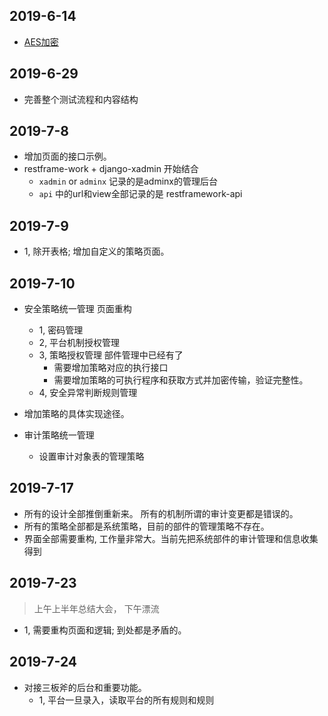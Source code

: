 
## 2019-6-14
- [AES加密](../agent/crypto/readme.md)


## 2019-6-29
- 完善整个测试流程和内容结构

## 2019-7-8
-  增加页面的接口示例。
- restframe-work + django-xadmin 开始结合
  - `xadmin` or `adminx` 记录的是adminx的管理后台
  - `api` 中的url和view全部记录的是 restframework-api

## 2019-7-9
- 1, 除开表格; 增加自定义的策略页面。

## 2019-7-10
- 安全策略统一管理 页面重构
  - 1, 密码管理
  - 2, 平台机制授权管理
  - 3, 策略授权管理 部件管理中已经有了 
    - 需要增加策略对应的执行接口
    - 需要增加策略的可执行程序和获取方式并加密传输，验证完整性。
  - 4, 安全异常判断规则管理
- 增加策略的具体实现途径。

- 审计策略统一管理
  - 设置审计对象表的管理策略

## 2019-7-17
- 所有的设计全部推倒重新来。 所有的机制所谓的审计变更都是错误的。
- 所有的策略全部都是系统策略，目前的部件的管理策略不存在。
- 界面全部需要重构, 工作量非常大。当前先把系统部件的审计管理和信息收集得到

## 2019-7-23
> 上午上半年总结大会， 下午漂流
- 1, 需要重构页面和逻辑; 到处都是矛盾的。

## 2019-7-24
- 对接三板斧的后台和重要功能。
  - 1, 平台一旦录入，读取平台的所有规则和规则
